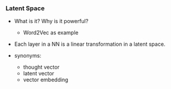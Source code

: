 ### Latent Space

- What is it? Why is it powerful?
	- Word2Vec as example
- Each layer in a NN is a linear transformation in a latent space. 

- synonyms:
	- thought vector
	- latent vector
	- vector embedding 
